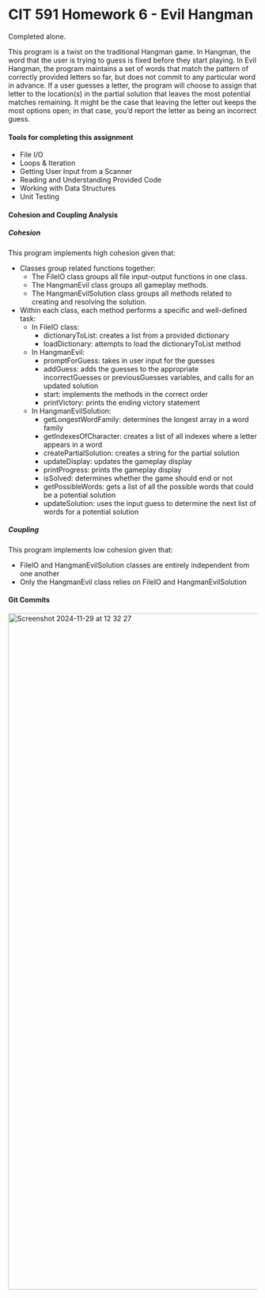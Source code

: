 # CIT 591 Homework 6 - Evil Hangman

Completed alone.

This program is a twist on the traditional Hangman game. In Hangman, the word that the user is trying to guess is fixed before they start playing. In Evil Hangman, the program maintains a set of words that match the pattern of correctly provided letters so far, but does not commit to any particular word in advance. If a user guesses a letter, the program will choose to assign that letter to the location(s) in the partial solution that leaves the most potential matches remaining. It might be the case that leaving the letter out keeps the most options open; in that case, you’d report the letter as being an incorrect guess.

#### Tools for completing this assignment
- File I/O
- Loops & Iteration
- Getting User Input from a Scanner
- Reading and Understanding Provided Code
- Working with Data Structures
- Unit Testing

#### Cohesion and Coupling Analysis

##### Cohesion
This program implements high cohesion given that:
- Classes group related functions together:
    - The FileIO class groups all file input-output functions in one class.
    - The HangmanEvil class groups all gameplay methods.
    - The HangmanEvilSolution class groups all methods related to creating and resolving the solution.
- Within each class, each method performs a specific and well-defined task:
    - In FileIO class:
        - dictionaryToList: creates a list from a provided dictionary
        - loadDictionary: attempts to load the dictionaryToList method
    - In HangmanEvil:
        - promptForGuess: takes in user input for the guesses
        - addGuess: adds the guesses to the appropriate incorrectGuesses or previousGuesses variables, and calls for an updated solution
        - start: implements the methods in the correct order
        - printVictory: prints the ending victory statement
    - In HangmanEvilSolution:
        - getLongestWordFamily: determines the longest array in a word family
        - getIndexesOfCharacter: creates a list of all indexes where a letter appears in a word
        - createPartialSolution: creates a string for the partial solution
        - updateDisplay: updates the gameplay display
        - printProgress: prints the gameplay display
        - isSolved: determines whether the game should end or not
        - getPossibleWords: gets a list of all the possible words that could be a potential solution
        - updateSolution: uses the input guess to determine the next list of words for a potential solution

##### Coupling
This program implements low cohesion given that:
- FileIO and HangmanEvilSolution classes are entirely independent from one another
- Only the HangmanEvil class relies on FileIO and HangmanEvilSolution

#### Git Commits
<img width="1369" alt="Screenshot 2024-11-29 at 12 32 27" src="https://github.com/user-attachments/assets/83230e4a-613a-4657-9a18-04e57837ce6c">

